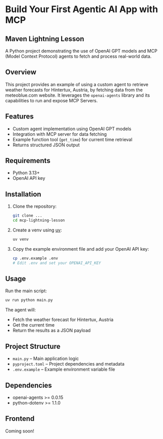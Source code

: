 # Build Your First Agentic AI App with MCP
## Maven Lightning Lesson

A Python project demonstrating the use of OpenAI GPT models and MCP (Model Context Protocol) agents to fetch and process real-world data.

## Overview

This project provides an example of using a custom agent to retrieve weather forecasts for Hintertux, Austria, by fetching data from the meteoblue.com website. It leverages the `openai-agents` library and its capabilities to run and expose MCP Servers.

## Features

- Custom agent implementation using OpenAI GPT models
- Integration with MCP server for data fetching
- Example function tool (`get_time`) for current time retrieval
- Returns structured JSON output

## Requirements

- Python 3.13+
- OpenAI API key

## Installation

1. Clone the repository:
   ```sh
   git clone ...
   cd mcp-lightning-lesson
   ```
2. Create a venv using [uv](astral.sh/uv):
   ```sh
   uv venv
   ```
4. Copy the example environment file and add your OpenAI API key:
   ```sh
   cp .env.example .env
   # Edit .env and set your OPENAI_API_KEY
   ```

## Usage

Run the main script:

```sh
uv run python main.py
```

The agent will:
- Fetch the weather forecast for Hintertux, Austria
- Get the current time
- Return the results as a JSON payload

## Project Structure

- `main.py` – Main application logic
- `pyproject.toml` – Project dependencies and metadata
- `.env.example` – Example environment variable file

## Dependencies

- openai-agents >= 0.0.15
- python-dotenv >= 1.1.0

## Frontend

Coming soon!
